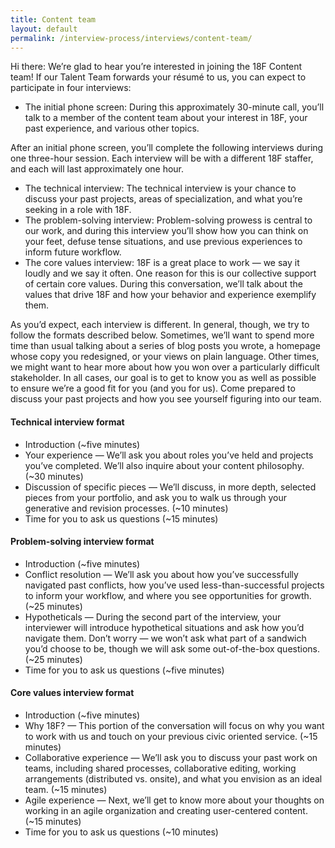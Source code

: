 ```yaml
---
title: Content team
layout: default
permalink: /interview-process/interviews/content-team/
---
```


Hi there: We’re glad to hear you’re interested in joining the 18F Content team! If our Talent Team forwards your résumé to us, you can expect to participate in four interviews:

* The initial phone screen: During this approximately 30-minute call, you’ll talk to a member of the content team about your interest in 18F, your past experience, and various other topics.

After an initial phone screen, you’ll complete the following interviews during one three-hour session. Each interview will be with a different 18F staffer, and each will last approximately one hour. 

* The technical interview: The technical interview is your chance to discuss your past projects, areas of specialization, and what you’re seeking in a role with 18F.
* The problem-solving interview: Problem-solving prowess is central to our work, and during this interview you’ll show how you can think on your feet, defuse tense situations, and use previous experiences to inform future workflow.
* The core values interview: 18F is a great place to work — we say it loudly and we say it often. One reason for this is our collective support of certain core values. During this conversation, we’ll talk about the values that drive 18F and how your behavior and experience exemplify them. 

As you’d expect, each interview is different. In general, though, we try to follow the formats described below. Sometimes, we’ll want to spend more time than usual talking about a series of blog posts you wrote, a homepage whose copy you redesigned, or your views on plain language. Other times, we might want to hear more about how you won over a particularly difficult stakeholder. In all cases, our goal is to get to know you as well as possible to ensure we’re a good fit for you (and you for us). Come prepared to discuss your past projects and how you see yourself figuring into our team.

#### Technical interview format

* Introduction (~five minutes)
* Your experience — We’ll ask you about roles you’ve held and projects you’ve completed. We’ll also inquire about your content philosophy. (~30 minutes)
* Discussion of specific pieces — We’ll discuss, in more depth, selected pieces from your portfolio, and ask you to walk us through your generative and revision processes. (~10 minutes)
* Time for you to ask us questions (~15 minutes)

#### Problem-solving interview format

* Introduction (~five minutes)
* Conflict resolution — We’ll ask you about how you’ve successfully navigated past conflicts, how you’ve used less-than-successful projects to inform your workflow, and where you see opportunities for growth. (~25 minutes)
* Hypotheticals — During the second part of the interview, your interviewer will introduce hypothetical situations and ask how you’d navigate them. Don’t worry — we won’t ask what part of a sandwich you’d choose to be, though we will ask some out-of-the-box questions. (~25 minutes)
* Time for you to ask us questions (~five minutes)

#### Core values interview format

* Introduction (~five minutes)
* Why 18F? — This portion of the conversation will focus on why you want to work with us and touch on your previous civic oriented service. (~15 minutes)
* Collaborative experience — We’ll ask you to discuss your past work on teams, including shared processes, collaborative editing, working arrangements (distributed vs. onsite), and what you envision as an ideal team. (~15 minutes)
* Agile experience — Next, we’ll get to know more about your thoughts on working in an agile organization and creating user-centered content. (~15 minutes)
* Time for you to ask us questions (~10 minutes)